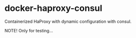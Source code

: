 # docker-haproxy-consul
Containerized HaProxy with dynamic configuration with consul.

NOTE! Only for testing...
